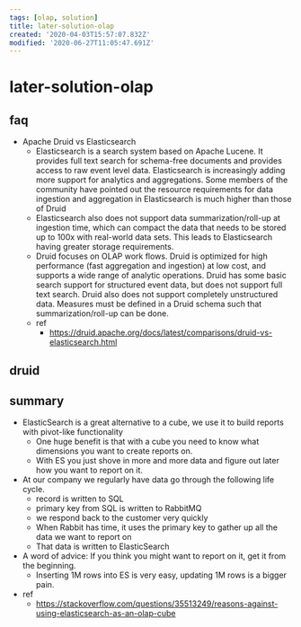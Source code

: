 ```yaml
---
tags: [olap, solution]
title: later-solution-olap
created: '2020-04-03T15:57:07.832Z'
modified: '2020-06-27T11:05:47.691Z'
---
```


# later-solution-olap

## faq

- Apache Druid vs Elasticsearch
  - Elasticsearch is a search system based on Apache Lucene. It provides full text search for schema-free documents and provides access to raw event level data. Elasticsearch is increasingly adding more support for analytics and aggregations. Some members of the community have pointed out the resource requirements for data ingestion and aggregation in Elasticsearch is much higher than those of Druid
  - Elasticsearch also does not support data summarization/roll-up at ingestion time, which can compact the data that needs to be stored up to 100x with real-world data sets. This leads to Elasticsearch having greater storage requirements.
  - Druid focuses on OLAP work flows. Druid is optimized for high performance (fast aggregation and ingestion) at low cost, and supports a wide range of analytic operations. Druid has some basic search support for structured event data, but does not support full text search. Druid also does not support completely unstructured data. Measures must be defined in a Druid schema such that summarization/roll-up can be done.
  - ref
    - https://druid.apache.org/docs/latest/comparisons/druid-vs-elasticsearch.html

## druid

## summary

- ElasticSearch is a great alternative to a cube, we use it to build reports with pivot-like functionality  
  - One huge benefit is that with a cube you need to know what dimensions you want to create reports on. 
  - With ES you just shove in more and more data and figure out later how you want to report on it.
- At our company we regularly have data go through the following life cycle.
  - record is written to SQL
  - primary key from SQL is written to RabbitMQ
  - we respond back to the customer very quickly
  - When Rabbit has time, it uses the primary key to gather up all the data we want to report on
  - That data is written to ElasticSearch
- A word of advice: If you think you might want to report on it, get it from the beginning. 
  - Inserting 1M rows into ES is very easy, updating 1M rows is a bigger pain.
- ref
  - https://stackoverflow.com/questions/35513249/reasons-against-using-elasticsearch-as-an-olap-cube
